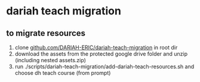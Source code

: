 # dariah teach migration

## to migrate resources

1. clone
   [github.com/DARIAH-ERIC/dariah-teach-migration](https://github.com/DARIAH-ERIC/dariah-teach-migration)
   in root dir
2. download the assets from the protected google drive folder and unzip (including nested
   assets.zip)
3. run ./scripts/dariah-teach-migration/add-dariah-teach-resources.sh and choose dh teach course
   (from prompt)
